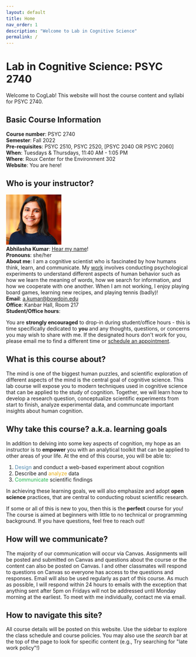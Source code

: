 ```yaml
---
layout: default
title: Home
nav_order: 1
description: "Welcome to Lab in Cognitive Science"
permalink: /
---
```


# Lab in Cognitive Science: PSYC 2740

Welcome to CogLab! This website will host the course content and syllabi for PSYC 2740.


## Basic Course Information
**Course number**: PSYC 2740 <br>
**Semester**: Fall 2022<br>
**Pre-requisites**: PSYC 2510, PSYC 2520, [PSYC 2040 OR PSYC 2060]<br>
**When**: Tuesdays & Thursdays, 11:40 AM - 1:05 PM <br>
**Where**: Roux Center for the Environment 302<br>
**Website**: You are here!

## Who is your instructor?
<img width = "30%" height = "auto" src = "kumar_thumbnail.png"><br>
**Abhilasha Kumar**: [Hear my name](https://www.name-coach.com/abhilasha-kumar)!<br>
**Pronouns**: she/her<br>
**About me**: I am a cognitive scientist who is fascinated by how humans think, learn, and communicate. My [work](https://thelexiconlab.github.io/research/) involves conducting psychological experiments to understand different aspects of human behavior such as how we learn the meaning of words, how we search for information, and how we cooperate with one another. When I am not working, I enjoy playing board games, learning new recipes, and playing tennis (badly)! <br>
**Email**: a.kumar@bowdoin.edu <br>
**Office**: Kanbar Hall, Room 217 <br>
**Student/Office hours**: 

You are **strongly encouraged** to drop-in during student/office hours - this is time specifically dedicated to **you** and any thoughts, questions, or concerns you may wish to share with me. If the designated hours don't work for you, please email me to find a different time or [schedule an appointment]().

## What is this course about?

The mind is one of the biggest human puzzles, and scientific exploration of different aspects of the mind is the central goal of cognitive science. This lab course will expose you to modern techniques used in cognitive science that can be applied to the study of cognition. Together, we will learn how to develop a research question, conceptualize scientific experiments from start to finish, analyze experimental data, and communcate important insights about human cognition.

## Why take this course? a.k.a. learning goals

In addition to delving into some key aspects of cognition, my hope as an instructor is to **empower** you with an analytical toolkit that can be applied to other areas of your life. At the end of this course, you will be able to: <br>
1. <span style="color:#508AB0">Design</span> and conduct a web-based experiment about cognition 
2. Describe and <span style="color:#E7AC10">analyze</span> data 
3. <span style="color:#1CB447">Communicate</span> scientific findings

In achieving these learning goals, we will also emphasize and adopt **open science** practices, that are central to conducting robust scientific research. 

If some or all of this is new to you, then this is the **perfect** course for you! The course is aimed at beginners with little to no technical or programming background. If you have questions, feel free to reach out!

## How will we communicate? 
The majority of our communication will occur via Canvas. Assignments will be posted and submitted on Canvas and questions about the course or the content can also be posted on Canvas. I and other classmates will respond to questions on Canvas so everyone has access to the questions and responses. Email will also be used regularly as part of this course. As much as possible, I will respond within 24 hours to emails with the exception that anything sent after 5pm on Fridays will not be addressed until Monday morning at the earliest. To meet with me individually, contact me via email.

## How to navigate this site?

All course details will be posted on this website. Use the sidebar to explore the class schedule and course policies. You may also use the *search* bar at the top of the page to look for specific content (e.g., Try searching for "late work policy"!)